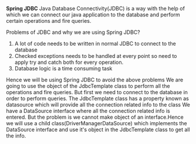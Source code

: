 **Spring JDBC**
Java Database Connectivity(JDBC) is a way with the help of which we can connect our java application to the database and perform certain operations
and fire queries.

Problems of JDBC and why we are using Spring JDBC?
1) A lot of code needs to be written in normal JDBC to connect to the database
2) Checked exceptions needs to be handled at every point so need to apply try and catch both for every operation.
3) Database logic is a time consuming task

Hence we will be using Spring JDBC to avoid the above problems
We are going to use the object of the JdbcTemplate class to perform all the operations and fire queries.
But first we need to connect to the database in order to perform queries.
The JdbcTemplate class has a property known as datasource which will provide all the connection related info to the class
We have a DataSource interface where all the connection related info is entered. But the problem is we cannot make object of an interface.Hence we will
use a child class(DriverManagerDataSource) which implements the DataSource interface and use it's object in the JdbcTemplate class to get all the info.

